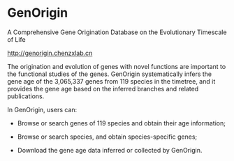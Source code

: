 # GenOrigin
A Comprehensive Gene Origination Database on the Evolutionary Timescale of Life

http://genorigin.chenzxlab.cn

The origination and evolution of genes with novel functions are important to the functional studies of the genes. GenOrigin systematically infers the gene age of the 3,065,337 genes from 119 species in the timetree, and it provides the gene age based on the inferred branches and related publications.

In GenOrigin, users can:

- Browse or search genes of 119 species and obtain their age information;

- Browse or search species, and obtain species-specific genes;

- Download the gene age data inferred or collected by GenOrigin.
